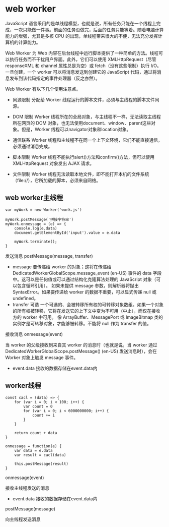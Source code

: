 # web worker

JavaScript 语言采用的是单线程模型，也就是说，所有任务只能在一个线程上完成，一次只能做一件事。前面的任务没做完，后面的任务只能等着。随着电脑计算能力的增强，尤其是多核 CPU 的出现，单线程带来很大的不便，无法充分发挥计算机的计算能力。

Web Worker 为 Web 内容在后台线程中运行脚本提供了一种简单的方法。线程可以执行任务而不干扰用户界面。此外，它们可以使用 XMLHttpRequest（尽管 responseXML 和 channel 属性总是为空）或 fetch（没有这些限制）执行 I/O。一旦创建，一个 worker 可以将消息发送到创建它的 JavaScript 代码，通过将消息发布到该代码指定的事件处理器（反之亦然）。

Web Worker 有以下几个使用注意点。

+ 同源限制
分配给 Worker 线程运行的脚本文件，必须与主线程的脚本文件同源。

+ DOM 限制
Worker 线程所在的全局对象，与主线程不一样，无法读取主线程所在网页的 DOM 对象，也无法使用document、window、parent这些对象。但是，Worker 线程可以navigator对象和location对象。

+ 通信联系
Worker 线程和主线程不在同一个上下文环境，它们不能直接通信，必须通过消息完成。

+ 脚本限制
Worker 线程不能执行alert()方法和confirm()方法，但可以使用 XMLHttpRequest 对象发出 AJAX 请求。

+ 文件限制
Worker 线程无法读取本地文件，即不能打开本机的文件系统（file://），它所加载的脚本，必须来自网络。


## web worker主线程

```
var myWork = new Worker('work.js')

myWork.postMessage('拼接字符串')
myWork.onmessage = (e) => {
    console.log(e.data)
    document.getElementById('input').value = e.data

    myWork.terminate();
}
```

发送消息 postMessage(message, transfer)
+ message
要传递给 worker 的对象；这将在传递给 DedicatedWorkerGlobalScope.message_event (en-US) 事件的 data 字段中。这可以是任何值或可以通过结构化克隆算法处理的 JavaScript 对象（可以包含循环引用）。
如果未提供 message 参数，则解析器将抛出 SyntaxError。如果要传递给 worker 的数据不重要，可以显式传递 null 或 undefined。
+ transfer 可选
一个可选的、会被转移所有权的可转移对象数组。如果一个对象的所有权被转移，它将在发送它的上下文中变为不可用（中止），而仅在接收方的 worker 中可用。
像 ArrayBuffer、MessagePort 或 ImageBitmap 类的实例才是可转移对象，才能够被转移。不能将 null 作为 transfer 的值。

接收消息 onmessage(event)

当 worker 的父级接收到来自其 worker 的消息时（也就是说，当 worker 通过 DedicatedWorkerGlobalScope.postMessage() (en-US) 发送消息时），会在 Worker 对象上触发 message 事件。

+ event.data 接收的数据存储在event.data内

## worker线程

```
const cacl = (data) => {
    for (var i = 0; i < 100; i++) {
        var count = 0
        for (var i = 0; i < 6000000000; i++) {
            count += i
        }
    }

    return count + data
}

onmessage = function(e) {
    var data = e.data
    var result = cacl(data)

    this.postMessage(result)
}
```

onmessage(event)

接收主线程发送的消息

+ event.data 接收的数据存储在event.data内


postMessage(message)

向主线程发送消息